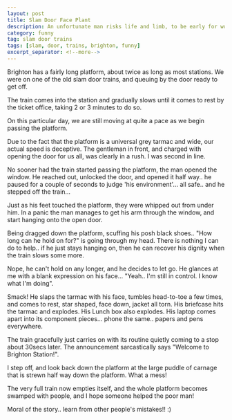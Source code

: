 ```yaml
---
layout: post
title: Slam Door Face Plant
description: An unfortunate man risks life and limb, to be early for work!
category: funny
tag: slam door trains
tags: [slam, door, trains, brighton, funny]
excerpt_separator: <!--more-->
---
```


Brighton has a fairly long platform, about twice as long as most stations. We were on one of the old slam door trains, and queuing by the door ready to get off.

The train comes into the station and gradually slows until it comes to rest by the ticket office, taking 2 or 3 minutes to do so.

On this particular day, we are still moving at quite a pace as we begin passing the platform. 

Due to the fact that the platform is a universal grey tarmac and wide, our actual speed is deceptive. The gentleman in front, and charged with opening the door for us all, was clearly in a rush. I was second in line. 

No sooner had the train started passing the platform, the man opened the window. He reached out, unlocked the door, and opened it half way.. he paused for a couple of seconds to judge 'his environment'... all safe.. and he stepped off the train...

Just as his feet touched the platform, they were whipped out from under him. In a panic the man manages to get his arm through the window, and start hanging onto the open door.

Being dragged down the platform, scuffing his posh black shoes.. "How long can he hold on for?" is going through my head. There is nothing I can do to help.. if he just stays hanging on, then he can recover his dignity when the train slows some more.

Nope, he can't hold on any longer, and he decides to let go. He glances at me with a blank expression on his face... "Yeah.. I'm still in control. I know what I'm doing".

Smack! He slaps the tarmac with his face, tumbles head-to-toe a few times, and comes to rest, star shaped, face down, jacket all torn. His briefcase hits the tarmac and explodes. His Lunch box also explodes. His laptop comes apart into its component pieces... phone the same.. papers and pens everywhere.

The train gracefully just carries on with its routine quietly coming to a stop about 30secs later. The announcement sarcastically says "Welcome to Brighton Station!". 

I step off, and look back down the platform at the large puddle of carnage that is strewn half way down the platform. What a mess!

The very full train now empties itself, and the whole platform becomes swamped with people, and I hope someone helped the poor man!

Moral of the story.. learn from other people's mistakes!! :)
